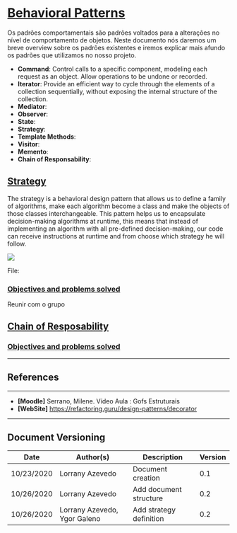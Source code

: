 <span id="sp"></span>
# **<a href="#sp">Behavioral Patterns</a>**

Os padrões comportamentais são padrões voltados para a alterações no nível de comportamento de objetos. Neste documento nós daremos um breve overview sobre os padrões existentes e iremos explicar mais afundo os padrões que utilizamos no nosso projeto.

- **Command**: Control calls to a specific component, modeling each request as an object. Allow operations to be undone or recorded.
- **Iterator**: Provide an efficient way to cycle through the elements of a collection sequentially, without exposing the internal structure of the collection.
- **Mediator**: 
- **Observer**:
- **State**: 
- **Strategy**: 
- **Template Methods**: 
- **Visitor**:
- **Memento**: 
- **Chain of Responsability**: 


<span id="adp"></span>
## <a href="#adp">Strategy</a>

The strategy is a behavioral design pattern that allows us to define a family of algorithms, make each algorithm become a class and make the objects of those classes interchangeable. This pattern helps us to encapsulate decision-making algorithms at runtime, this means that instead of implementing an algorithm with all pre-defined decision-making, our code can receive instructions at runtime and from choose which strategy he will follow.

![](./images/)


File: <a href="" target="blank"></a>


<span id="OB"></span>
### <a href="#OB">Objectives and problems solved</a>

Reunir com o grupo

<span id="dec"></span>
## <a href="#dec">Chain of Resposability</a>

<span id="OB"></span>
### <a href="#OB">Objectives and problems solved</a>


---
## References
---

- **[Moodle]** Serrano, Milene. Vídeo Aula : Gofs Estruturais
- **[WebSite]** <a href="deco">https://refactoring.guru/design-patterns/decorator</a>


---

## Document Versioning

| Date | Author(s) | Description | Version |
|------|-------|-----------|--------|
| 10/23/2020 | Lorrany Azevedo | Document creation | 0.1 |
| 10/26/2020 | Lorrany Azevedo| Add document structure | 0.2 |
| 10/26/2020 | Lorrany Azevedo, Ygor Galeno | Add strategy definition | 0.2 |
